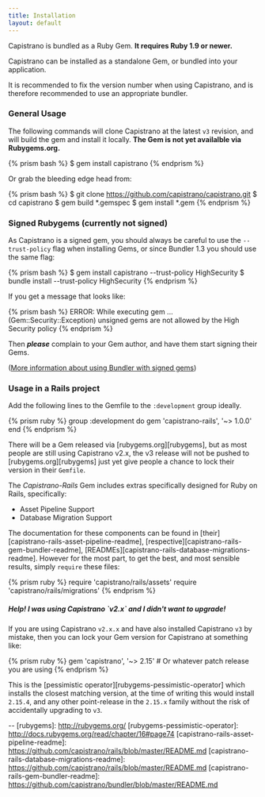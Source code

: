 ```yaml
---
title: Installation
layout: default
---
```


Capistrano is bundled as a Ruby Gem. **It requires Ruby 1.9 or newer.**

Capistrano can be installed as a standalone Gem, or bundled into your
application.

<div class="alert">
It is recommended to fix the version number when using Capistrano, and is
therefore recommended to use an appropriate bundler.
</div>

### General Usage

The following commands will clone Capistrano at the latest `v3` revision, and
will build the gem and install it locally. **The Gem is not yet availalble via
Rubygems.org.**

{% prism bash %}
    $ gem install capistrano
{% endprism %}

Or grab the bleeding edge head from:

{% prism bash %}
    $ git clone https://github.com/capistrano/capistrano.git
    $ cd capistrano
    $ gem build *.gemspec
    $ gem install *.gem
{% endprism %}

### Signed Rubygems (currently not signed)

As Capistrano is a signed gem, you should always be careful to use the
`--trust-policy` flag when installing Gems, or since Bundler 1.3 you should
use the same flag:

{% prism bash %}
    $ gem install capistrano --trust-policy HighSecurity
    $ bundle install --trust-policy HighSecurity
{% endprism %}

If you get a message that looks like:

{% prism bash %}
    ERROR:  While executing gem ... (Gem::Security::Exception)
    unsigned gems are not allowed by the High Security policy
{% endprism %}

Then ***please*** complain to your Gem author, and have them start signing
their Gems.

([More information about using Bundler with signed
gems](http://blog.meldium.com/home/2013/3/3/signed-rubygems-part))

### Usage in a Rails project

Add the following lines to the Gemfile to the `:development` group ideally.

{% prism ruby %}
    group :development do
      gem 'capistrano-rails', '~> 1.0.0'
    end
{% endprism %}

There will be a Gem released via [rubygems.org][rubygems], but as most people
are still using Capistrano v2.x, the v3 release will not be pushed to
[rubygems.org][rubygems] just yet give people a chance to lock their version
in their `Gemfile`.

The *Capistrano-Rails* Gem includes extras specifically designed for Ruby on
Rails, specifically:

 * Asset Pipeline Support
 * Database Migration Support

The documentation for these components can be found in
[their][capistrano-rails-asset-pipeline-readme],
[respective][capistrano-rails-gem-bundler-readme],
[READMEs][capistrano-rails-database-migrations-readme]. However for the most
part, to get the best, and most sensible results, simply `require` these
files:

{% prism ruby %}
    require 'capistrano/rails/assets'
    require 'capistrano/rails/migrations'
{% endprism %}

<div class="alert alert-info">
<h5>Help! I was using Capistrano `v2.x` and I didn't want to upgrade!</h5>

If you are using Capistrano `v2.x.x` and have also installed Capistrano `v3`
by mistake, then you can lock your Gem version for Capistrano at something
like:

{% prism ruby %}
    gem 'capistrano', '~> 2.15' # Or whatever patch release you are using
{% endprism %}

This is the [pessimistic operator][rubygems-pessimistic-operator] which
installs the closest matching version, at the time of writing this would
install `2.15.4`, and any other point-release in the `2.15.x` family without
the risk of accidentally upgrading to `v3`.
</div>

--
[rubygems]:                                    http://rubygems.org/
[rubygems-pessimistic-operator]:               http://docs.rubygems.org/read/chapter/16#page74
[capistrano-rails-asset-pipeline-readme]:      https://github.com/capistrano/rails/blob/master/README.md
[capistrano-rails-database-migrations-readme]: https://github.com/capistrano/rails/blob/master/README.md
[capistrano-rails-gem-bundler-readme]:         https://github.com/capistrano/bundler/blob/master/README.md
